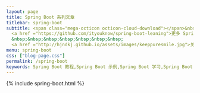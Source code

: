 ```yaml
---
layout: page
title: Spring Boot 系列文章
titlebar: spring-boot
subtitle: <span class="mega-octicon octicon-cloud-download"></span>&nbsp;&nbsp;
  <a href ="https://github.com/ityouknow/spring-boot-leaning">更多 Spring Boot 2.0 精选课程 ， <font color="#EB9439">点我</font>查看！</a><br/>
  &nbsp;&nbsp;&nbsp;&nbsp;&nbsp;&nbsp;&nbsp;
  <a href ="http://hjndkj.github.io/assets/images/keeppuresmile.jpg">关注公众号：<font color="#00FF00">一直特立独行的小狮子</font>，回复"springboot" 进群交流。</a>
menu: spring-boot
css: ["blog-page.css"]
permalink: /spring-boot
keywords: Spring Boot 教程,Spring Boot 示例,Spring Boot 学习,Spring Boot 资源,Spring Boot 2.0
---
```


{% include spring-boot.html %}
